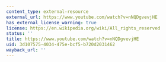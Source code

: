 ```yaml
---
content_type: external-resource
external_url: https://www.youtube.com/watch?v=nNQDgvevjHE
has_external_license_warning: true
license: https://en.wikipedia.org/wiki/All_rights_reserved
status: ''
title: https://www.youtube.com/watch?v=nNQDgvevjHE
uid: 3d107575-4034-475e-bcf5-b720d2031462
wayback_url: ''
---
```

